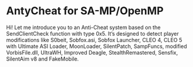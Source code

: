 # AntyCheat for SA-MP/OpenMP

Hi! Let me introduce you to an Anti-Cheat system based on the SendClientCheck function with type 0x5. It’s designed to detect player modifications like S0beit, Sobfox.asi, Sobfox Launcher, CLEO 4, CLEO 5 with Ultimate ASI Loader, MoonLoader, SilentPatch, SampFuncs, modified VorbisFile.dll, UltraWH, Improved Deagle, StealthRemastered, Sensfix, SilentAim v8 and FakeMobile.
